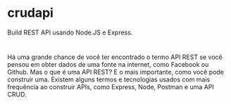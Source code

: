# crudapi
Build  REST API usando Node.JS e Express.
#
Há uma grande chance de você ter encontrado o termo API REST se você pensou em obter dados de uma fonte na internet, como Facebook ou Github. Mas o que é uma API REST? E o mais importante, como você pode construir uma. Existem alguns termos e tecnologias usados ​​com mais frequência ao construir APIs, como Express, Node, Postman e uma API CRUD.
